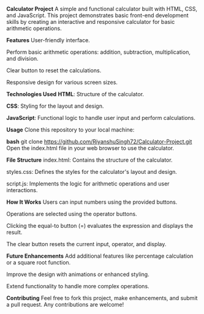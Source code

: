 **Calculator Project**
A simple and functional calculator built with HTML, CSS, and JavaScript. This project demonstrates basic front-end development skills by creating an interactive and
responsive calculator for basic arithmetic operations.

**Features**
User-friendly interface.

Perform basic arithmetic operations: addition, subtraction, multiplication, and division.

Clear button to reset the calculations.

Responsive design for various screen sizes.

**Technologies Used**
**HTML**: Structure of the calculator.

**CSS**: Styling for the layout and design.

**JavaScript**: Functional logic to handle user input and perform calculations.

**Usage**
Clone this repository to your local machine:

**bash**
git clone https://github.com/RiyanshuSingh72/Calculator-Project.git
Open the index.html file in your web browser to use the calculator.

**File Structure**
index.html: Contains the structure of the calculator.

styles.css: Defines the styles for the calculator's layout and design.

script.js: Implements the logic for arithmetic operations and user interactions.

**How It Works**
Users can input numbers using the provided buttons.

Operations are selected using the operator buttons.

Clicking the equal-to button (=) evaluates the expression and displays the result.

The clear button resets the current input, operator, and display.

**Future Enhancements**
Add additional features like percentage calculation or a square root function.

Improve the design with animations or enhanced styling.

Extend functionality to handle more complex operations.

**Contributing**
Feel free to fork this project, make enhancements, and submit a pull request. Any contributions are welcome!

